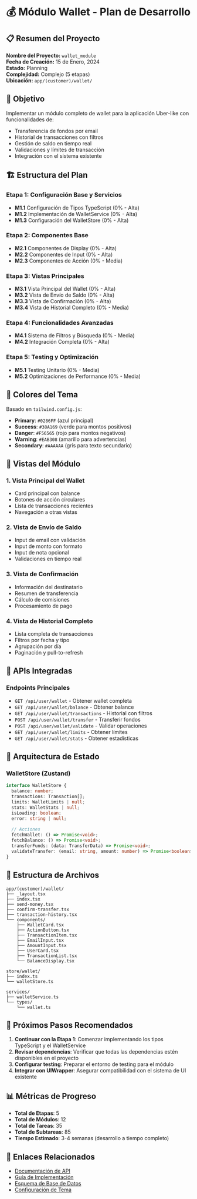 # 💰 Módulo Wallet - Plan de Desarrollo

## 📋 Resumen del Proyecto

**Nombre del Proyecto:** `wallet_module`  
**Fecha de Creación:** 15 de Enero, 2024  
**Estado:** Planning  
**Complejidad:** Complejo (5 etapas)  
**Ubicación:** `app/(customer)/wallet/`

## 🎯 Objetivo

Implementar un módulo completo de wallet para la aplicación Uber-like con funcionalidades de:
- Transferencia de fondos por email
- Historial de transacciones con filtros
- Gestión de saldo en tiempo real
- Validaciones y límites de transacción
- Integración con el sistema existente

## 🏗️ Estructura del Plan

### Etapa 1: Configuración Base y Servicios
- **M1.1** Configuración de Tipos TypeScript (0% - Alta)
- **M1.2** Implementación de WalletService (0% - Alta)  
- **M1.3** Configuración del WalletStore (0% - Alta)

### Etapa 2: Componentes Base
- **M2.1** Componentes de Display (0% - Alta)
- **M2.2** Componentes de Input (0% - Alta)
- **M2.3** Componentes de Acción (0% - Media)

### Etapa 3: Vistas Principales
- **M3.1** Vista Principal del Wallet (0% - Alta)
- **M3.2** Vista de Envío de Saldo (0% - Alta)
- **M3.3** Vista de Confirmación (0% - Alta)
- **M3.4** Vista de Historial Completo (0% - Media)

### Etapa 4: Funcionalidades Avanzadas
- **M4.1** Sistema de Filtros y Búsqueda (0% - Media)
- **M4.2** Integración Completa (0% - Alta)

### Etapa 5: Testing y Optimización
- **M5.1** Testing Unitario (0% - Media)
- **M5.2** Optimizaciones de Performance (0% - Media)

## 🎨 Colores del Tema

Basado en `tailwind.config.js`:
- **Primary**: `#0286FF` (azul principal)
- **Success**: `#38A169` (verde para montos positivos)
- **Danger**: `#F56565` (rojo para montos negativos)
- **Warning**: `#EAB308` (amarillo para advertencias)
- **Secondary**: `#AAAAAA` (gris para texto secundario)

## 📱 Vistas del Módulo

### 1. Vista Principal del Wallet
- Card principal con balance
- Botones de acción circulares
- Lista de transacciones recientes
- Navegación a otras vistas

### 2. Vista de Envío de Saldo
- Input de email con validación
- Input de monto con formato
- Input de nota opcional
- Validaciones en tiempo real

### 3. Vista de Confirmación
- Información del destinatario
- Resumen de transferencia
- Cálculo de comisiones
- Procesamiento de pago

### 4. Vista de Historial Completo
- Lista completa de transacciones
- Filtros por fecha y tipo
- Agrupación por día
- Paginación y pull-to-refresh

## 🔌 APIs Integradas

### Endpoints Principales
- `GET /api/user/wallet` - Obtener wallet completa
- `GET /api/user/wallet/balance` - Obtener balance
- `GET /api/user/wallet/transactions` - Historial con filtros
- `POST /api/user/wallet/transfer` - Transferir fondos
- `POST /api/user/wallet/validate` - Validar operaciones
- `GET /api/user/wallet/limits` - Obtener límites
- `GET /api/user/wallet/stats` - Obtener estadísticas

## 🏪 Arquitectura de Estado

### WalletStore (Zustand)
```typescript
interface WalletStore {
  balance: number;
  transactions: Transaction[];
  limits: WalletLimits | null;
  stats: WalletStats | null;
  isLoading: boolean;
  error: string | null;
  
  // Acciones
  fetchWallet: () => Promise<void>;
  fetchBalance: () => Promise<void>;
  transferFunds: (data: TransferData) => Promise<void>;
  validateTransfer: (email: string, amount: number) => Promise<boolean>;
}
```

## 📁 Estructura de Archivos

```
app/(customer)/wallet/
├── _layout.tsx
├── index.tsx
├── send-money.tsx
├── confirm-transfer.tsx
├── transaction-history.tsx
└── components/
    ├── WalletCard.tsx
    ├── ActionButton.tsx
    ├── TransactionItem.tsx
    ├── EmailInput.tsx
    ├── AmountInput.tsx
    ├── UserCard.tsx
    ├── TransactionList.tsx
    └── BalanceDisplay.tsx

store/wallet/
├── index.ts
└── walletStore.ts

services/
├── walletService.ts
└── types/
    └── wallet.ts
```

## 🚀 Próximos Pasos Recomendados

1. **Continuar con la Etapa 1**: Comenzar implementando los tipos TypeScript y el WalletService
2. **Revisar dependencias**: Verificar que todas las dependencias estén disponibles en el proyecto
3. **Configurar testing**: Preparar el entorno de testing para el módulo
4. **Integrar con UIWrapper**: Asegurar compatibilidad con el sistema de UI existente

## 📊 Métricas de Progreso

- **Total de Etapas**: 5
- **Total de Módulos**: 12
- **Total de Tareas**: 35
- **Total de Subtareas**: 85
- **Tiempo Estimado**: 3-4 semanas (desarrollo a tiempo completo)

## 🔗 Enlaces Relacionados

- [Documentación de API](./api-documentation.md)
- [Guía de Implementación](./implementation-guide.md)
- [Esquema de Base de Datos](./database-schema.sql)
- [Configuración de Tema](./theme-implementation.md)
